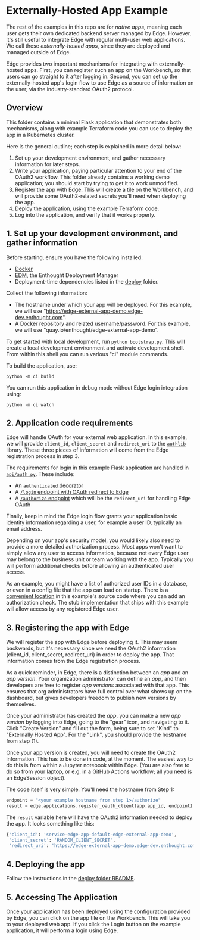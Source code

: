 # Externally-Hosted App Example

The rest of the examples in this repo are for _native apps_, meaning each user
gets their own dedicated backend server managed by Edge.  However, it's still
useful to integrate Edge with regular multi-user web applications.  We call
these _externally-hosted apps_, since they are deployed and managed outside of
Edge.

Edge provides two important mechanisms for integrating with externally-hosted
apps.  First, you can register such an app on the Workbench, so that users
can go straight to it after logging in.  Second, you can set up the
externally-hosted app's login flow to use Edge as a source of information on
the user, via the industry-standard OAuth2 protocol.


## Overview

This folder contains a minimal Flask application that demonstrates both
mechanisms, along with example Terraform code you can use to deploy the app
in a Kubernetes cluster.

Here is the general outline; each step is explained in more detail below:

1. Set up your development environment, and gather necessary information for
   later steps.
2. Write your application, paying particular attention to your end of the OAuth2
   workflow.  This folder already contains a working demo application; you
   should start by trying to get it to work unmodified.
3. Register the app with Edge.  This will create a tile on the Workbench, and
   will provide some OAuth2-related secrets you'll need when deploying the app.
4. Deploy the application, using the example Terraform code.
5. Log into the application, and verify that it works properly.


## 1. Set up your development environment, and gather information

Before starting, ensure you have the following installed:

* [Docker](https://docker.com)
* [EDM](https://www.enthought.com/edm/), the Enthought Deployment Manager 
* Deployment-time dependencies listed in the [deploy](./deploy/README.md) folder.

Collect the following information:

* The hostname under which your app will be deployed.  For this example, we will
  use "https://edge-external-app-demo.edge-dev.enthought.com".
* A Docker repository and related username/password.  For this example, we will
  use "quay.io/enthought/edge-external-app-demo".

To get started with local development, run ``python bootstrap.py``.  This will
create a local development environment and activate development shell.  From
within this shell you can run various "ci" module commands.

To build the application, use:

```commandline
python -m ci build
```

You can run this application in debug mode without Edge login integration using:

```commandline
python -m ci watch
```


## 2. Application code requirements

Edge will handle OAuth for your external web application. In this example,
we will provide `client_id`, `client_secret` and `redirect_uri` to the
[`authlib`](./src/app.py#L31) library.  These three pieces of information will
come from the Edge registration process in step 3.

The requirements for login in this example Flask application are handled
in [`api/auth.py`](./src/api/auth.py). These include:
- An [`authenticated` decorator](./src/api/auth.py#L25)
- A [`/login` endpoint with OAuth redirect to Edge](./src/api/auth.py#L41)
- A [`/authorize` endpoint](./src/api/auth.py#L57) which will be the 
`redirect_uri` for handling Edge OAuth

Finally, keep in mind the Edge login flow grants your application basic
identity information regarding a user, for example a user ID, typically an
email address.

Depending on your app's security model, you would likely also need to provide
a more detailed authorization process. Most apps won't want to simply allow any 
user to access information, because not every Edge user may belong to the
business unit or team working with the app.  Typically you will perform
additional checks before allowing an authenticated user access.  

As an example, you might have a list of authorized user IDs in a database, or
even in a config file that the app can load on startup. There is a
[convenient location](./src/api/auth.py#79) in this example's source code where
you can add an authorization check.  The stub implementation that ships with
this example will allow access by any registered Edge user.


## 3. Registering the app with Edge

We will register the app with Edge before deploying it.  This may seem backwards,
but it's necessary since we need the OAuth2 information (client_id, client_secret,
redirect_uri) in order to deploy the app.  That information comes from the
Edge registration process.

As a quick reminder, in Edge, there is a distinction between an _app_ and an
_app version_.  Your organization administrator can define an _app_, and then
developers are free to register _app versions_ associated with that app.  This
ensures that org administrators have full control over what shows up on the
dashboard, but gives developers freedom to publish new versions by themselves.

Once your administrator has created the _app_, you can make a new _app version_
by logging into Edge, going to the "gear" icon, and navigating to it.
Click "Create Version" and fill out the form, being sure to set "Kind" to
"Externally Hosted App".  For the "Link", you should provide the hostname
from step (1).

Once your app version is created, you will need to create the OAuth2
information.  This has to be done in code, at the moment.  The easiest way
to do this is from within a Jupyter notebook within Edge.  (You are also
free to do so from your laptop, or e.g. in a GitHub Actions workflow; all you
need is an EdgeSession object).

The code itself is very simple.  You'll need the hostname from Step 1:

```python
endpoint = "<your example hostname from step 1>/authorize"
result = edge.applications.register_oauth_client(app.app_id, endpoint)
```

The ``result`` variable here will have the OAuth2 information needed to
deploy the app.  It looks something like this:

```python
{'client_id': 'service-edge-app-default-edge-external-app-demo',
 'client_secret': 'RANDOM_CLIENT_SECRET',
 'redirect_uri': 'https://edge-external-app-demo.edge-dev.enthought.com/authorize'}
 ```

## 4. Deploying the app

Follow the instructions in the [deploy folder README](./deploy/README.md).


## 5. Accessing The Application

Once your application has been deployed using the configuration provided by
Edge, you can click on the app tile on the Workbench. This will
take you to your deployed web app.  If you click the Login button on the
example application, it will perform a login using Edge.


